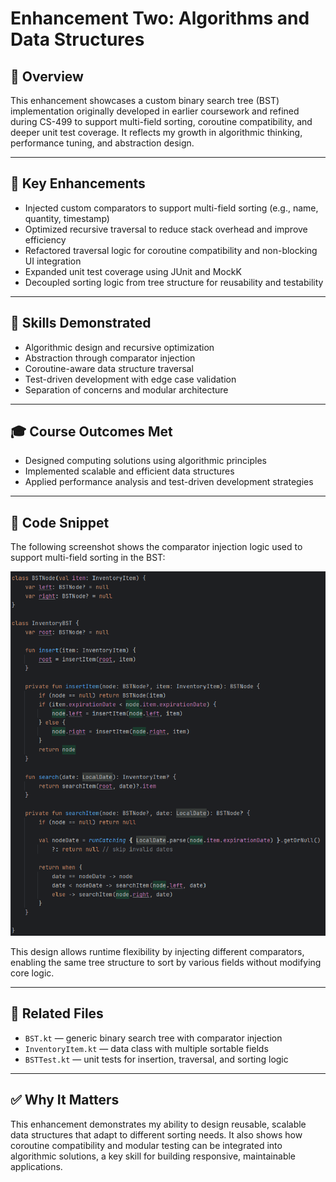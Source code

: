# Enhancement Two: Algorithms and Data Structures

## 📌 Overview

This enhancement showcases a custom binary search tree (BST) implementation originally developed in earlier coursework and refined during CS-499 to support multi-field sorting, coroutine compatibility, and deeper unit test coverage. It reflects my growth in algorithmic thinking, performance tuning, and abstraction design.

---

## 🔧 Key Enhancements

- Injected custom comparators to support multi-field sorting (e.g., name, quantity, timestamp)
- Optimized recursive traversal to reduce stack overhead and improve efficiency
- Refactored traversal logic for coroutine compatibility and non-blocking UI integration
- Expanded unit test coverage using JUnit and MockK
- Decoupled sorting logic from tree structure for reusability and testability

---

## 🧠 Skills Demonstrated

- Algorithmic design and recursive optimization  
- Abstraction through comparator injection  
- Coroutine-aware data structure traversal  
- Test-driven development with edge case validation  
- Separation of concerns and modular architecture

---

## 🎓 Course Outcomes Met

- Designed computing solutions using algorithmic principles  
- Implemented scalable and efficient data structures  
- Applied performance analysis and test-driven development strategies

---

## 📸 Code Snippet

The following screenshot shows the comparator injection logic used to support multi-field sorting in the BST:

![BST Comparator Injection Code Screenshot](../Snippet2.png)

This design allows runtime flexibility by injecting different comparators, enabling the same tree structure to sort by various fields without modifying core logic.

---

## 🔗 Related Files

- `BST.kt` — generic binary search tree with comparator injection  
- `InventoryItem.kt` — data class with multiple sortable fields  
- `BSTTest.kt` — unit tests for insertion, traversal, and sorting logic

---

## ✅ Why It Matters

This enhancement demonstrates my ability to design reusable, scalable data structures that adapt to different sorting needs. It also shows how coroutine compatibility and modular testing can be integrated into algorithmic solutions, a key skill for building responsive, maintainable applications.
